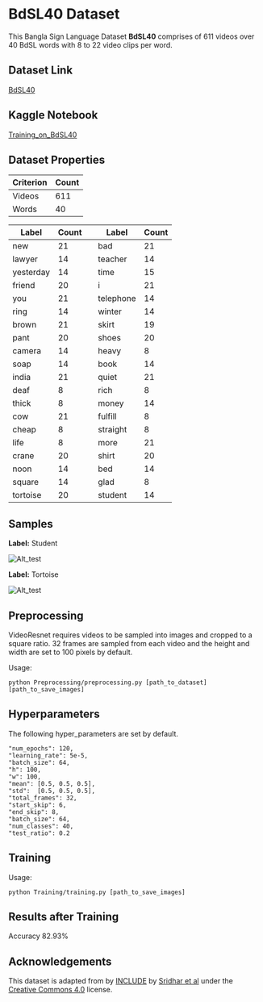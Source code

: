 # BdSL40 Dataset
This Bangla Sign Language Dataset **BdSL40** comprises of 611 videos over 40 BdSL words with 8 to 22 video clips per word. 

## Dataset Link
[BdSL40](https://drive.google.com/file/d/1mSId206Y5enSRsW812Ike_-eP94ZG9Kl/view?usp=sharing)

## Kaggle Notebook
[Training_on_BdSL40](https://www.kaggle.com/sameen53/bdsl40-3dcnn-githubv2)


## Dataset Properties
| Criterion             | Count       |
| ----------------------| ----------- |
| Videos                | 611         |
| Words                 | 40          |


| Label           |  Count   || Label      |  Count   |
| ----------------| -------- |-| ----------------| -------- |
| new             | 21       || bad             | 21       |
| lawyer          | 14       || teacher         | 14       |
| yesterday       | 14       || time            | 15       |
| friend          | 20       || i               | 21       |
| you             | 21       || telephone       | 14       |
| ring            | 14       || winter          | 14       |
| brown           | 21       || skirt           | 19       |
| pant            | 20       || shoes           | 20       |
| camera          | 14       || heavy           | 8        |
| soap            | 14       || book            | 14       |
| india           | 21       || quiet           | 21       |
| deaf            | 8        || rich            | 8        |
| thick           | 8        || money           | 14       |
| cow             | 21       || fulfill         | 8        |
| cheap           | 8        || straight        | 8        |
| life            | 8        || more            | 21       |
| crane           | 20       || shirt           | 20       |
| noon            | 14       || bed             | 14       |
| square          | 14       || glad            | 8        |
| tortoise        | 20       || student         | 14       |

## Samples
**Label:** Student

![Alt_test](https://github.com/PatchworkProgrammer/BdSL40_Dataset/blob/main/Resources/student.gif)


**Label:** Tortoise

![Alt_test](https://github.com/PatchworkProgrammer/BdSL40_Dataset/blob/main/Resources/tortoise.gif)

## Preprocessing
VideoResnet requires videos to be sampled into images and cropped to a square ratio. 32 frames are sampled from each video and the height and width are set to 100 pixels by default. 

Usage:

    python Preprocessing/preprocessing.py [path_to_dataset] [path_to_save_images]

## Hyperparameters

The following hyper_parameters are set by default.

    "num_epochs": 120,
    "learning_rate": 5e-5,
    "batch_size": 64,
    "h": 100,
    "w": 100,
    "mean": [0.5, 0.5, 0.5],
    "std":  [0.5, 0.5, 0.5],
    "total_frames": 32,
    "start_skip": 6,
    "end_skip": 8,
    "batch_size": 64,
    "num_classes": 40,
    "test_ratio": 0.2
  
## Training

Usage:

    python Training/training.py [path_to_save_images]
    
## Results after Training
Accuracy 82.93%

## Acknowledgements

This dataset is adapted from by [INCLUDE](https://zenodo.org/record/4010759) by [Sridhar et al](https://doi.org/10.1145/3394171.3413528) under the [Creative Commons 4.0](https://creativecommons.org/licenses/by/4.0/legalcode) license.

